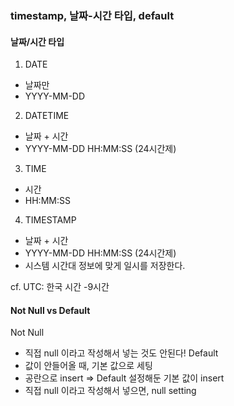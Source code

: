 ### timestamp, 날짜-시간 타입, default
#### 날짜/시간 타입
1. DATE  
- 날짜만  
- YYYY-MM-DD 
2. DATETIME  
- 날짜 + 시간
- YYYY-MM-DD HH:MM:SS (24시간제)
3. TIME  
- 시간
- HH:MM:SS
4. TIMESTAMP  
- 날짜 + 시간
- YYYY-MM-DD HH:MM:SS (24시간제)
- 시스템 시간대 정보에 맞게 일시를 저장한다.

cf. UTC: 한국 시간 -9시간
#### Not Null vs Default
Not Null
- 직접 null 이라고 작성해서 넣는 것도 안된다!
Default
- 값이 안들어올 때, 기본 값으로 세팅
- 공란으로 insert => Default 설정해둔 기본 값이 insert
- 직접 null 이라고 작성해서 넣으면, null setting
